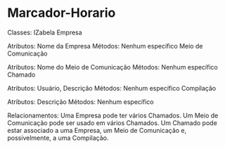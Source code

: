 # Marcador-Horario
 
Classes:
IZabela
Empresa

Atributos: Nome da Empresa
Métodos: Nenhum específico 
Meio de Comunicação

Atributos: Nome do Meio de Comunicação
Métodos: Nenhum específico 
Chamado

Atributos: Usuário, Descrição
Métodos: Nenhum específico 
Compilação

Atributos: Descrição
Métodos: Nenhum específico 

Relacionamentos:
Uma Empresa pode ter vários Chamados.
Um Meio de Comunicação pode ser usado em vários Chamados.
Um Chamado pode estar associado a uma Empresa, um Meio de Comunicação e, possivelmente, a uma Compilação.